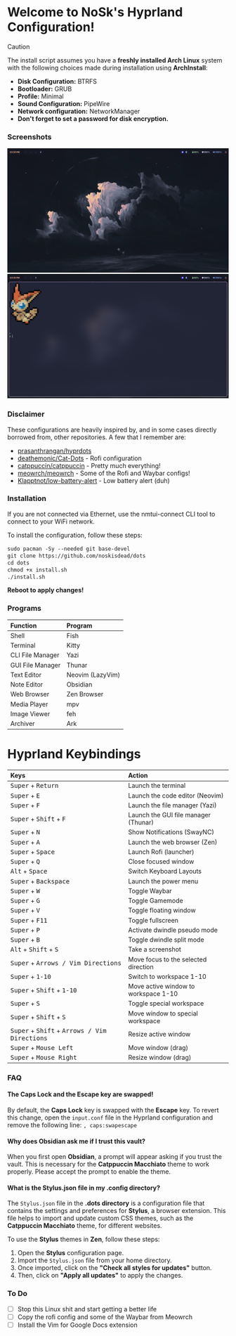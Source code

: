 # Welcome to NoSk's Hyprland Configuration!

> [!CAUTION]
> The install script assumes you have a **freshly installed Arch Linux** system with the following choices made during installation using **ArchInstall**:
> - **Disk Configuration:** BTRFS
> - **Bootloader:** GRUB
> - **Profile:** Minimal
> - **Sound Configuration:** PipeWire
> - **Network configuration:** NetworkManager
> - **Don't forget to set a password for disk encryption.**

### Screenshots
![Home!](https://raw.githubusercontent.com/noskisdead/dots/refs/heads/master/assets/home.png)
![Terminal!](https://raw.githubusercontent.com/noskisdead/dots/refs/heads/master/assets/terminal.png)
### Disclaimer
These configurations are heavily inspired by, and in some cases directly borrowed from, other repositories.
A few that I remember are:
- [prasanthrangan/hyprdots](https://github.com/prasanthrangan/hyprdots)
- [deathemonic/Cat-Dots](https://github.com/deathemonic/Cat-Dots) - Rofi configuration
- [catppuccin/catppuccin](https://github.com/catppuccin/catppuccin) - Pretty much everything!
- [meowrch/meowrch](https://github.com/meowrch/meowrch) - Some of the Rofi and Waybar configs!
- [Klapptnot/low-battery-alert](https://github.com/Klapptnot/low-battery-alert) - Low battery alert (duh)

### Installation

If you are not connected via Ethernet, use the nmtui-connect CLI tool to connect to your WiFi network.

To install the configuration, follow these steps:
   ```
   sudo pacman -Sy --needed git base-devel
   git clone https://github.com/noskisdead/dots
   cd dots
   chmod +x install.sh
   ./install.sh
   ```
**Reboot to apply changes!**

### Programs
| Function         | Program          |
| :--------------- | :--------------- |
| Shell            | Fish             |
| Terminal         | Kitty            |
| CLI File Manager | Yazi             |
| GUI File Manager | Thunar           |
| Text Editor      | Neovim (LazyVim) |
| Note Editor      | Obsidian         |
| Web Browser      | Zen Browser      |
| Media Player     | mpv              |
| Image Viewer     | feh              |
| Archiver         | Ark              |

# Hyprland Keybindings
| Keys                                                                     | Action                                |
| :----------------------------------------------------------------------- | :------------------------------------ |
| <kbd>Super</kbd> + <kbd>Return</kbd>                                     | Launch the terminal                   |
| <kbd>Super</kbd> + <kbd>E</kbd>                                          | Launch the code editor (Neovim)       |
| <kbd>Super</kbd> + <kbd>F</kbd>                                          | Launch the file manager (Yazi)        |
| <kbd>Super</kbd> + <kbd>Shift</kbd> + <kbd>F</kbd>                       | Launch the GUI file manager (Thunar)  |
| <kbd>Super</kbd> + <kbd>N</kbd>                                          | Show Notifications (SwayNC)           |
| <kbd>Super</kbd> + <kbd>A</kbd>                                          | Launch the web browser (Zen)          |
| <kbd>Super</kbd> + <kbd>Space</kbd>                                      | Launch Rofi (launcher)                |
| <kbd>Super</kbd> + <kbd>Q</kbd>                                          | Close focused window                  |
| <kbd>Alt</kbd> + <kbd>Space</kbd>                                        | Switch Keyboard Layouts               |
| <kbd>Super</kbd> + <kbd>Backspace</kbd>                                  | Launch the power menu                 |
| <kbd>Super</kbd> + <kbd>W</kbd>                                          | Toggle Waybar                         |
| <kbd>Super</kbd> + <kbd>G</kbd>                                          | Toggle Gamemode                       |
| <kbd>Super</kbd> + <kbd>V</kbd>                                          | Toggle floating window                |
| <kbd>Super</kbd> + <kbd>F11</kbd>                                        | Toggle fullscreen                     |
| <kbd>Super</kbd> + <kbd>P</kbd>                                          | Activate dwindle pseudo mode          |
| <kbd>Super</kbd> + <kbd>B</kbd>                                          | Toggle dwindle split mode             |
| <kbd>Alt</kbd> + <kbd>Shift</kbd> + <kbd>S</kbd>                         | Take a screenshot                     |
| <kbd>Super</kbd> + <kbd>Arrows / Vim Directions</kbd>                    | Move focus to the selected direction  |
| <kbd>Super</kbd> + <kbd>1-10</kbd>                                       | Switch to workspace 1-10              |
| <kbd>Super</kbd> + <kbd>Shift</kbd> + <kbd>1-10</kbd>                    | Move active window to workspace 1-10  |
| <kbd>Super</kbd> + <kbd>S</kbd>                                          | Toggle special workspace              |
| <kbd>Super</kbd> + <kbd>Shift</kbd> + <kbd>S</kbd>                       | Move window to special workspace      |
| <kbd>Super</kbd> + <kbd>Shift</kbd> + <kbd>Arrows / Vim Directions</kbd> | Resize active window                  |
| <kbd>Super</kbd> + <kbd>Mouse Left</kbd>                                 | Move window (drag)                    |
| <kbd>Super</kbd> + <kbd>Mouse Right</kbd>                                | Resize window (drag)                  |

### FAQ

#### The Caps Lock and the Escape key are swapped!
By default, the **Caps Lock** key is swapped with the **Escape** key. To revert this change, open the `input.conf` file in the Hyprland configuration and remove the following line:
`, caps:swapescape`

#### Why does Obsidian ask me if I trust this vault?
When you first open **Obsidian**, a prompt will appear asking if you trust the vault. This is necessary for the **Catppuccin Macchiato** theme to work properly. Please accept the prompt to enable the theme.

#### What is the Stylus.json file in my **.config** directory?
The `Stylus.json` file in the **.dots directory** is a configuration file that contains the settings and preferences for **Stylus**, a browser extension. This file helps to import and update custom CSS themes, such as the **Catppuccin Macchiato** theme, for different websites.

To use the **Stylus** themes in **Zen**, follow these steps:
1. Open the **Stylus** configuration page.
2. Import the `Stylus.json` file from your home directory.
3. Once imported, click on the **"Check all styles for updates"** button.
4. Then, click on **"Apply all updates"** to apply the changes.

### To Do
- [ ] Stop this Linux shit and start getting a better life
- [ ] Copy the rofi config and some of the Waybar from Meowrch
- [ ] Install the Vim for Google Docs extension
